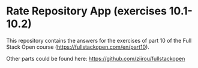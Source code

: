 # Rate Repository App (exercises 10.1-10.2)

This repository contains the answers for the exercises of part 10
of the Full Stack Open course (https://fullstackopen.com/en/part10).

Other parts could be found here: https://github.com/ziirou/fullstackopen
